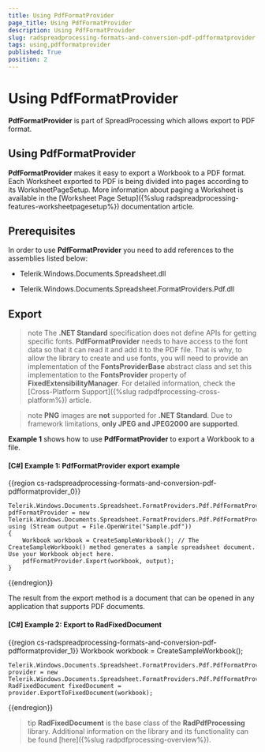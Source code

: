 ```yaml
---
title: Using PdfFormatProvider
page_title: Using PdfFormatProvider
description: Using PdfFormatProvider
slug: radspreadprocessing-formats-and-conversion-pdf-pdfformatprovider
tags: using,pdfformatprovider
published: True
position: 2
---
```


# Using PdfFormatProvider



__PdfFormatProvider__ is part of SpreadProcessing which allows export to PDF format.
      

## Using PdfFormatProvider

__PdfFormatProvider__ makes it easy to export a Workbook to a PDF format. Each Worksheet exported to PDF is being divided into pages according to its WorksheetPageSetup. More information about paging a Worksheet is available in the [Worksheet Page Setup]({%slug radspreadprocessing-features-worksheetpagesetup%}) documentation article.
        

## Prerequisites

In order to use __PdfFormatProvider__ you need to add references to the assemblies listed below:
        

* Telerik.Windows.Documents.Spreadsheet.dll
            

* Telerik.Windows.Documents.Spreadsheet.FormatProviders.Pdf.dll
            

## Export

>note The **.NET Standard** specification does not define APIs for getting specific fonts. **PdfFormatProvider** needs to have access to the font data so that it can read it and add it to the PDF file. That is why, to allow the library to create and use fonts, you will need to provide an implementation of the **FontsProviderBase** abstract class and set this implementation to the **FontsProvider** property of **FixedExtensibilityManager**. For detailed information, check the [Cross-Platform Support]({%slug radpdfprocessing-cross-platform%}) article.

>note  **PNG** images are **not** supported for **.NET Standard**. Due to framework limitations, **only JPEG and JPEG2000 are supported**.


__Example 1__ shows how to use __PdfFormatProvider__ to export a Workbook to a file.
        

#### __[C#] Example 1: PdfFormatProvider export example__

{{region cs-radspreadprocessing-formats-and-conversion-pdf-pdfformatprovider_0}}

    Telerik.Windows.Documents.Spreadsheet.FormatProviders.Pdf.PdfFormatProvider pdfFormatProvider = new Telerik.Windows.Documents.Spreadsheet.FormatProviders.Pdf.PdfFormatProvider();
    using (Stream output = File.OpenWrite("Sample.pdf"))
    {
        Workbook workbook = CreateSampleWorkbook(); // The CreateSampleWorkbook() method generates a sample spreadsheet document. Use your Workbook object here.
        pdfFormatProvider.Export(workbook, output);
    }
{{endregion}}



The result from the export method is a document that can be opened in any application that supports PDF documents.
        
#### __[C#] Example 2: Export to RadFixedDocument__
{{region cs-radspreadprocessing-formats-and-conversion-pdf-pdfformatprovider_1}}
	Workbook workbook = CreateSampleWorkbook();
	
	Telerik.Windows.Documents.Spreadsheet.FormatProviders.Pdf.PdfFormatProvider provider = new Telerik.Windows.Documents.Spreadsheet.FormatProviders.Pdf.PdfFormatProvider();
	RadFixedDocument fixedDocument = provider.ExportToFixedDocument(workbook);
{{endregion}}

>tip __RadFixedDocument__ is the base class of the __RadPdfProcessing__ library. Additional information on the library and its functionality can be found [here]({%slug radpdfprocessing-overview%}).
